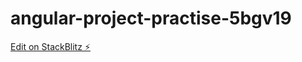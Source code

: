 # angular-project-practise-5bgv19

[Edit on StackBlitz ⚡️](https://stackblitz.com/edit/angular-project-practise-5bgv19)